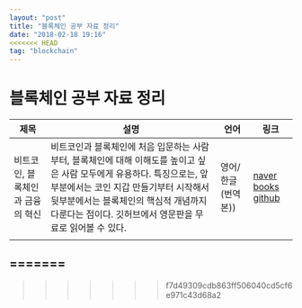 ```yaml
---
layout: "post"
title: "블록체인 공부 자료 정리"
date: "2018-02-18 19:16"
<<<<<<< HEAD
tag: "blockchain"
---
```


# 블록체인 공부 자료 정리



|제목 | 설명 | 언어 | 링크 |
|----|----|-----|---- |
| 비트코인, 블록체인과 금융의 혁신 | 비트코인과 블록체인에 처음 입문하는 사람부터, 블록체인에 대해 이해도를 높이고 싶은 사람 모두에게 유용하다. 특징으로는, 앞부분에서는 코인 지갑 만들기부터 시작해서 뒷부분에서는 블록체인의 핵심적 개념까지 다룬다는 점이다. 깃허브에서 영문판을 무료로 읽어볼 수 있다.  | 영어/한글(번역본)) | [naver books](http://book.naver.com/bookdb/book_detail.nhn?bid=9685493)   [github](https://github.com/bitcoinbook/bitcoinbook/blob/develop/book.asciidoc) |
|   |   |   |   |
=======
---
>>>>>>> f7d49309cdb863ff506040cd5cf6e971c43d68a2
